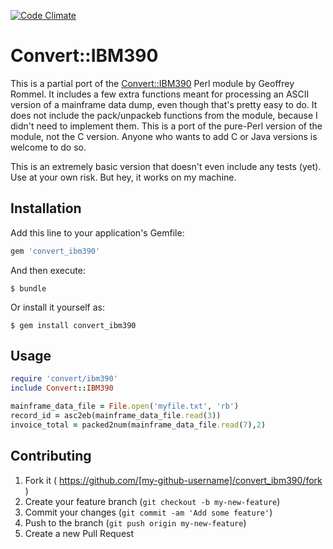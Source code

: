 [![Code Climate](https://codeclimate.com/github/jcronk/convert_ibm390/badges/gpa.svg)](https://codeclimate.com/github/jcronk/convert_ibm390)
# Convert::IBM390

This is a partial port of the [Convert::IBM390](https://metacpan.org/pod/Convert::IBM390) Perl module by Geoffrey Rommel.  It includes a few extra functions meant for processing an ASCII version of a mainframe data dump, even though that's pretty easy to do.  It does not include the pack/unpackeb functions from the module, because I didn't need to implement them.  This is a port of the pure-Perl version of the module, not the C version.  Anyone who wants to add C or Java versions is welcome to do so.  

This is an extremely basic version that doesn't even include any tests (yet).  Use at your own risk.  But hey, it works on my machine.  

## Installation

Add this line to your application's Gemfile:

```ruby
gem 'convert_ibm390'
```

And then execute:

    $ bundle

Or install it yourself as:

    $ gem install convert_ibm390

## Usage

```ruby
require 'convert/ibm390'
include Convert::IBM390

mainframe_data_file = File.open('myfile.txt', 'rb')
record_id = asc2eb(mainframe_data_file.read(3))
invoice_total = packed2num(mainframe_data_file.read(7),2)
```

## Contributing

1. Fork it ( https://github.com/[my-github-username]/convert_ibm390/fork )
2. Create your feature branch (`git checkout -b my-new-feature`)
3. Commit your changes (`git commit -am 'Add some feature'`)
4. Push to the branch (`git push origin my-new-feature`)
5. Create a new Pull Request
